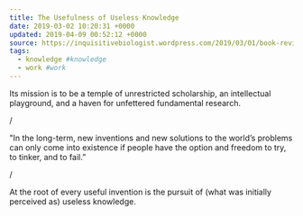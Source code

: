 ```yaml
---
title: The Usefulness of Useless Knowledge
date: 2019-03-02 10:20:31 +0000
updated: 2019-04-09 00:52:12 +0000
source: https://inquisitivebiologist.wordpress.com/2019/03/01/book-review-the-usefulness-of-useless-knowledge/
tags:
  - knowledge #knowledge
  - work #work
---
```

Its mission is to be a temple of unrestricted scholarship, an intellectual playground, and a haven for unfettered fundamental research.
/
"In the long-term, new inventions and new solutions to the world’s problems can only come into existence if people have the option and freedom to try, to tinker, and to fail.”
/
At the root of every useful invention is the pursuit of (what was initially perceived as) useless knowledge.